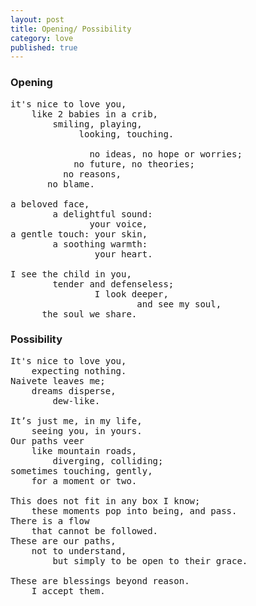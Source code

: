 ```yaml
---
layout: post
title: Opening/ Possibility
category: love
published: true
---
```


### Opening

<pre class="whitespaced-text">
it's nice to love you,
    like 2 babies in a crib,
        smiling, playing,
             looking, touching.

               no ideas, no hope or worries;
            no future, no theories;
          no reasons,
       no blame.

a beloved face,
        a delightful sound:
               your voice,
a gentle touch: your skin,
        a soothing warmth:
                your heart.

I see the child in you,
        tender and defenseless;
                I look deeper,
                        and see my soul, 
      the soul we share.
</pre>

### Possibility

<pre class="whitespaced-text">
It's nice to love you,  
	expecting nothing.  
Naivete leaves me;  
	dreams disperse,   
		dew-like.

It’s just me, in my life,    
	seeing you, in yours.  
Our paths veer     
	like mountain roads,    
		diverging, colliding;  
sometimes touching, gently,     
	for a moment or two.

This does not fit in any box I know;    
	these moments pop into being, and pass.  
There is a flow    
	that cannot be followed.  
These are our paths,    
	not to understand,    
		but simply to be open to their grace.

These are blessings beyond reason.    
	I accept them.
</pre>